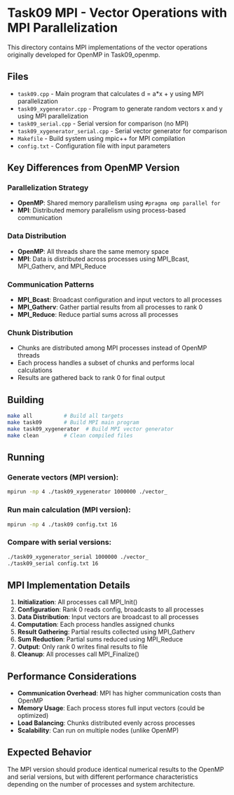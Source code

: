 # Task09 MPI - Vector Operations with MPI Parallelization

This directory contains MPI implementations of the vector operations originally developed for OpenMP in Task09_openmp.

## Files

- `task09.cpp` - Main program that calculates d = a*x + y using MPI parallelization
- `task09_xygenerator.cpp` - Program to generate random vectors x and y using MPI parallelization
- `task09_serial.cpp` - Serial version for comparison (no MPI)
- `task09_xygenerator_serial.cpp` - Serial vector generator for comparison
- `Makefile` - Build system using mpic++ for MPI compilation
- `config.txt` - Configuration file with input parameters

## Key Differences from OpenMP Version

### Parallelization Strategy
- **OpenMP**: Shared memory parallelism using `#pragma omp parallel for`
- **MPI**: Distributed memory parallelism using process-based communication

### Data Distribution
- **OpenMP**: All threads share the same memory space
- **MPI**: Data is distributed across processes using MPI_Bcast, MPI_Gatherv, and MPI_Reduce

### Communication Patterns
- **MPI_Bcast**: Broadcast configuration and input vectors to all processes
- **MPI_Gatherv**: Gather partial results from all processes to rank 0
- **MPI_Reduce**: Reduce partial sums across all processes

### Chunk Distribution
- Chunks are distributed among MPI processes instead of OpenMP threads
- Each process handles a subset of chunks and performs local calculations
- Results are gathered back to rank 0 for final output

## Building

```bash
make all          # Build all targets
make task09       # Build MPI main program
make task09_xygenerator  # Build MPI vector generator
make clean        # Clean compiled files
```

## Running

### Generate vectors (MPI version):
```bash
mpirun -np 4 ./task09_xygenerator 1000000 ./vector_
```

### Run main calculation (MPI version):
```bash
mpirun -np 4 ./task09 config.txt 16
```

### Compare with serial versions:
```bash
./task09_xygenerator_serial 1000000 ./vector_
./task09_serial config.txt 16
```

## MPI Implementation Details

1. **Initialization**: All processes call MPI_Init()
2. **Configuration**: Rank 0 reads config, broadcasts to all processes
3. **Data Distribution**: Input vectors are broadcast to all processes
4. **Computation**: Each process handles assigned chunks
5. **Result Gathering**: Partial results collected using MPI_Gatherv
6. **Sum Reduction**: Partial sums reduced using MPI_Reduce
7. **Output**: Only rank 0 writes final results to file
8. **Cleanup**: All processes call MPI_Finalize()

## Performance Considerations

- **Communication Overhead**: MPI has higher communication costs than OpenMP
- **Memory Usage**: Each process stores full input vectors (could be optimized)
- **Load Balancing**: Chunks distributed evenly across processes
- **Scalability**: Can run on multiple nodes (unlike OpenMP)

## Expected Behavior

The MPI version should produce identical numerical results to the OpenMP and serial versions, but with different performance characteristics depending on the number of processes and system architecture.
